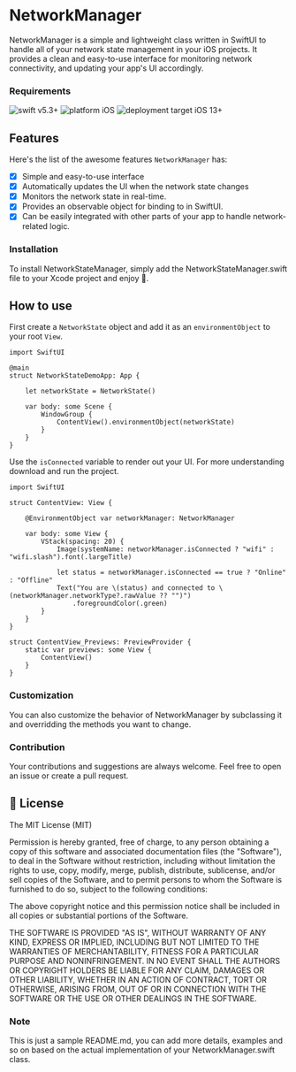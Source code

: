 #  NetworkManager
NetworkManager is a simple and lightweight class written in SwiftUI to handle all of your network state management in your iOS projects. It provides a clean and easy-to-use interface for monitoring network connectivity, and updating your app's UI accordingly.

### Requirements

![swift v5.3+](https://img.shields.io/badge/swift-v5.3-orange.svg)
![platform iOS](https://img.shields.io/badge/platform-iOS-blue.svg)
![deployment target iOS 13+](https://img.shields.io/badge/deployment%20target-iOS%2013-blueviolet)

## Features

Here's the list of the awesome features `NetworkManager` has:
- [X] Simple and easy-to-use interface
- [X] Automatically updates the UI when the network state changes
- [X] Monitors the network state in real-time.
- [X] Provides an observable object for binding to in SwiftUI.
- [X] Can be easily integrated with other parts of your app to handle network-related logic.

### Installation
To install NetworkStateManager, simply add the NetworkStateManager.swift file to your Xcode project and enjoy 🙂.

## How to use

First create a `NetworkState` object and add it as an `environmentObject` to your root `View`.

```
import SwiftUI

@main
struct NetworkStateDemoApp: App {
    
    let networkState = NetworkState()
    
    var body: some Scene {
        WindowGroup {
            ContentView().environmentObject(networkState)
        }
    }
}
```
Use the `isConnected` variable to render out your UI. For more understanding download and run the project. 

```
import SwiftUI

struct ContentView: View {
    
    @EnvironmentObject var networkManager: NetworkManager
    
    var body: some View {
        VStack(spacing: 20) {
            Image(systemName: networkManager.isConnected ? "wifi" : "wifi.slash").font(.largeTitle)
            
            let status = networkManager.isConnected == true ? "Online" : "Offline"
            Text("You are \(status) and connected to \(networkManager.networkType?.rawValue ?? "")")
                .foregroundColor(.green)
        }
    }
}

struct ContentView_Previews: PreviewProvider {
    static var previews: some View {
        ContentView()
    }
}
```
### Customization
You can also customize the behavior of NetworkManager by subclassing it and overridding the methods you want to change.

### Contribution
Your contributions and suggestions are always welcome. Feel free to open an issue or create a pull request.

## 📃 License

The MIT License (MIT)

Permission is hereby granted, free of charge, to any person obtaining a copy of this software and associated documentation files (the "Software"), to deal in the Software without restriction, including without limitation the rights to use, copy, modify, merge, publish, distribute, sublicense, and/or sell copies of the Software, and to permit persons to whom the Software is furnished to do so, subject to the following conditions:

The above copyright notice and this permission notice shall be included in all copies or substantial portions of the Software.

THE SOFTWARE IS PROVIDED "AS IS", WITHOUT WARRANTY OF ANY KIND, EXPRESS OR IMPLIED, INCLUDING BUT NOT LIMITED TO THE WARRANTIES OF MERCHANTABILITY, FITNESS FOR A PARTICULAR PURPOSE AND NONINFRINGEMENT. IN NO EVENT SHALL THE AUTHORS OR COPYRIGHT HOLDERS BE LIABLE FOR ANY CLAIM, DAMAGES OR OTHER LIABILITY, WHETHER IN AN ACTION OF CONTRACT, TORT OR OTHERWISE, ARISING FROM, OUT OF OR IN CONNECTION WITH THE SOFTWARE OR THE USE OR OTHER DEALINGS IN THE SOFTWARE.

### Note
This is just a sample README.md, you can add more details, examples and so on based on the actual implementation of your NetworkManager.swift class.
